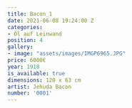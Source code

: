 ```yaml
---
title: Bacon_1
date: 2021-06-08 19:24:00 Z
categories:
- Öl auf Leinwand
position: 4
gallery:
- image: "assets/images/IMGP6965.JPG"
price: 6000€
year: 1918
is_available: true
dimensions: 120 x 63 cm
artist: Jehuda Bacon
number: '0001'
---
```


